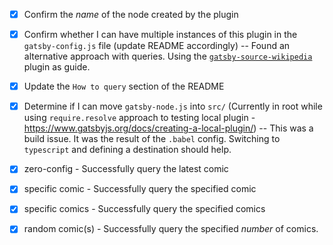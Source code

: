 - [x] Confirm the _name_ of the node created by the plugin
- [x] Confirm whether I can have multiple instances of this plugin in the `gatsby-config.js` file (update README accordingly)
    -- Found an alternative approach with queries. Using the [`gatsby-source-wikipedia`](https://github.com/gatsbyjs/gatsby/tree/817a6c14543c73ea8f56c9f93d401b03adb44e9d/packages/gatsby-source-wikipedia) plugin as guide.
- [x] Update the `How to query` section of the README
- [x] Determine if I can move `gatsby-node.js` into `src/` (Currently in root while using `require.resolve` approach to testing local plugin - https://www.gatsbyjs.org/docs/creating-a-local-plugin/)
    -- This was a build issue. It was the result of the `.babel` config. Switching to `typescript` and defining a destination should help.

- [x] zero-config - Successfully query the latest comic
- [x] specific comic - Successfully query the specified comic
- [x] specific comics - Successfully query the specified comics
- [x] random comic(s) - Successfully query the specified _number_ of comics.
